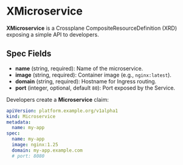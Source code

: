# XMicroservice

**XMicroservice** is a Crossplane CompositeResourceDefinition (XRD) exposing a simple API to developers.

## Spec Fields

- **name** (string, required): Name of the microservice.
- **image** (string, required): Container image (e.g., `nginx:latest`).
- **domain** (string, required): Hostname for Ingress routing.
- **port** (integer, optional, default `80`): Port exposed by the Service.

Developers create a **Microservice** claim:

```yaml
apiVersion: platform.example.org/v1alpha1
kind: Microservice
metadata:
  name: my-app
spec:
  name: my-app
  image: nginx:1.25
  domain: my-app.example.com
  # port: 8080
```
